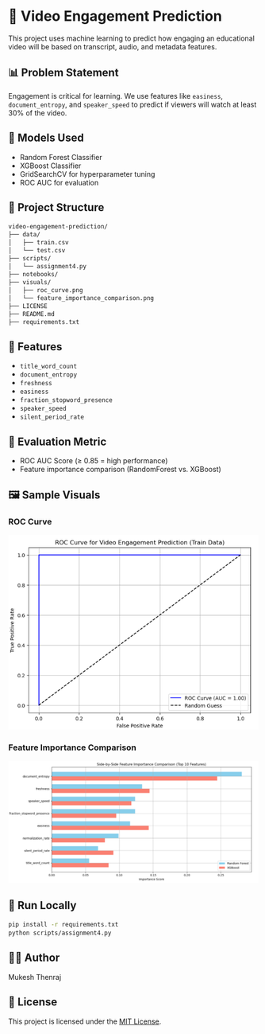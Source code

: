 # 🎯 Video Engagement Prediction

This project uses machine learning to predict how engaging an educational video will be based on transcript, audio, and metadata features.

## 📊 Problem Statement

Engagement is critical for learning. We use features like `easiness`, `document_entropy`, and `speaker_speed` to predict if viewers will watch at least 30% of the video.

## 🧠 Models Used

- Random Forest Classifier
- XGBoost Classifier
- GridSearchCV for hyperparameter tuning
- ROC AUC for evaluation

## 📁 Project Structure

```
video-engagement-prediction/
├── data/
│   ├── train.csv
│   └── test.csv
├── scripts/
│   └── assignment4.py
├── notebooks/
├── visuals/
│   ├── roc_curve.png
│   └── feature_importance_comparison.png
├── LICENSE
├── README.md
├── requirements.txt
```

## 📌 Features

- `title_word_count`
- `document_entropy`
- `freshness`
- `easiness`
- `fraction_stopword_presence`
- `speaker_speed`
- `silent_period_rate`

## 🧪 Evaluation Metric

- ROC AUC Score (≥ 0.85 = high performance)
- Feature importance comparison (RandomForest vs. XGBoost)

## 🖼️ Sample Visuals

### ROC Curve

![ROC Curve](visuals/roc_curve.png)

### Feature Importance Comparison

![Feature Importance Comparison](visuals/feature_importance.png)

## 🔧 Run Locally

```bash
pip install -r requirements.txt
python scripts/assignment4.py
```

## 👨‍💻 Author

Mukesh Thenraj

## 📄 License

This project is licensed under the [MIT License](LICENSE).
